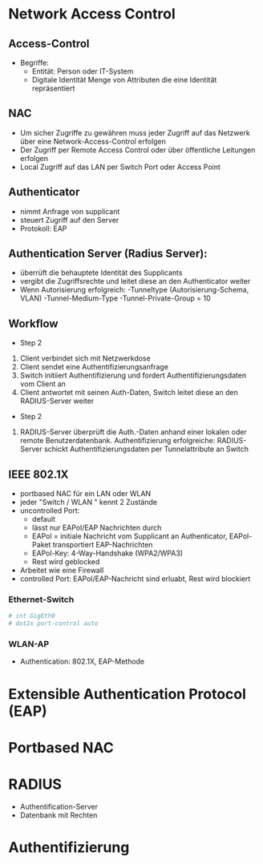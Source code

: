 # Network Access Control
## Access-Control
- Begriffe: 
    - Entität: Person oder IT-System
    - Digitale Identität Menge von Attributen die eine Identität repräsentiert

## NAC
- Um sicher Zugriffe zu gewähren muss jeder Zugriff auf das Netzwerk
über eine Network-Access-Control erfolgen
- Der Zugriff per Remote Access Control oder über öffentliche Leitungen erfolgen
- Local Zugriff auf das LAN per Switch Port oder Access Point

## Authenticator
- nimmt Anfrage von supplicant
- steuert Zugriff auf den Server
- Protokoll: EAP

## Authentication Server (Radius Server):
- überrüft die behauptete Identität des Supplicants
- vergibt die Zugriffsrechte und leitet diese an den Authenticator weiter
- Wenn Autorisierung erfolgreich: 
        -Tunneltype (Autorisierung-Schema, VLAN)
        -Tunnel-Medium-Type
        -Tunnel-Private-Group = 10

## Workflow
- Step 2
1. Client verbindet sich mit Netzwerkdose
2. Client sendet eine Authentifizierungsanfrage
3. Switch initiiert Authentifizierung und fordert Authentifizierungsdaten vom Client an
4. Client antwortet mit seinen Auth-Daten, Switch leitet diese an den RADIUS-Server weiter
- Step 2
1. RADIUS-Server überprüft die Auth.-Daten anhand einer lokalen oder remote Benutzerdatenbank.
Authentifizierung erfolgreiche: RADIUS-Server schickt Authentifizierungsdaten per Tunnelattribute an Switch

## IEEE 802.1X
- portbased NAC für ein LAN oder WLAN
- jeder "Switch / WLAN " kennt 2 Zustände
- uncontrolled Port:
    - default
    - lässt nur EAPol/EAP Nachrichten durch
    - EAPol = initiale Nachricht vom Supplicant an Authenticator, EAPol-Paket transportiert EAP-Nachrichten
    - EAPol-Key: 4-Way-Handshake (WPA2/WPA3)
    - Rest wird geblocked
- Arbeitet wie eine Firewall
- controlled Port: EAPol/EAP-Nachricht sind erluabt, Rest wird blockiert
### Ethernet-Switch
```bash
# int GigEth0
# dot2x port-control auto
```
### WLAN-AP
- Authentication: 802.1X, EAP-Methode


# Extensible Authentication Protocol (EAP)
# Portbased NAC
# RADIUS
- Authentification-Server
- Datenbank mit Rechten
# Authentifizierung
